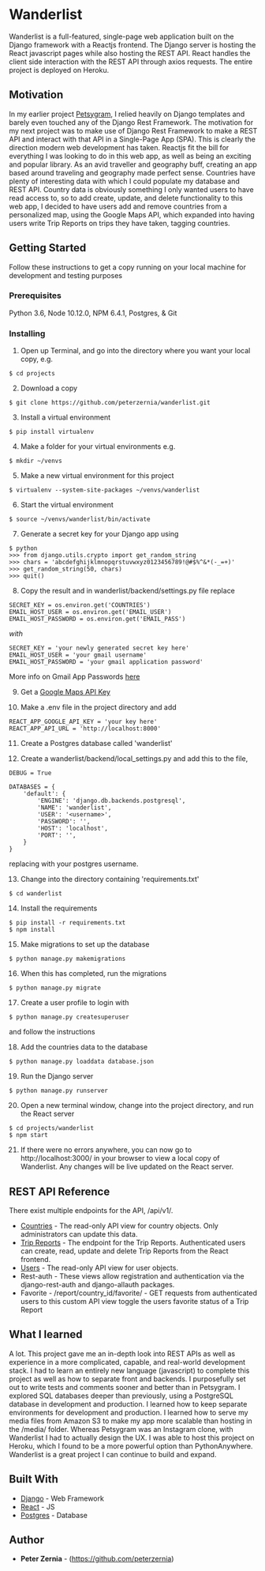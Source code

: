# Wanderlist

Wanderlist is a full-featured, single-page web application built on the Django
framework with a Reactjs frontend. The Django server is hosting the React
javascript pages while also hosting the REST API. React handles the client side
interaction with the REST API through axios requests. The entire project is
deployed on Heroku.



## Motivation

In my earlier project [Petsygram](https://github.com/peterzernia/petsygram), I relied heavily on Django templates
and barely even touched any of the Django Rest Framework. The motivation for my
next project was to make use of Django Rest Framework to make a REST API and
interact with that API in a Single-Page App (SPA). This is clearly the
direction modern web development has taken. Reactjs fit the bill for everything
I was looking to do in this web app, as well as being an exciting and popular
library. As an avid traveller and geography buff, creating an app based around
traveling and geography made perfect sense. Countries have plenty of interesting
data with which I could populate my database and REST API. Country data
is obviously something I only wanted users to have read access to, so
to add create, update, and delete functionality to this web app, I decided to
have users add and remove countries from a personalized map, using the Google
Maps API, which expanded into having users write Trip Reports on trips they have
taken, tagging countries.



## Getting Started

Follow these instructions to get a copy running on your local machine for
development and testing purposes


### Prerequisites

Python 3.6, Node 10.12.0, NPM 6.4.1, Postgres, & Git


### Installing

1. Open up Terminal, and go into the directory where you want your local copy,
e.g.
```
$ cd projects
```

2. Download a copy
```
$ git clone https://github.com/peterzernia/wanderlist.git
```

3. Install a virtual environment
```
$ pip install virtualenv
```

4. Make a folder for your virtual environments e.g.
```
$ mkdir ~/venvs
```

5. Make a new virtual environment for this project
```
$ virtualenv --system-site-packages ~/venvs/wanderlist
```

6. Start the virtual environment
```
$ source ~/venvs/wanderlist/bin/activate
```

7. Generate a secret key for your Django app using
```
$ python
>>> from django.utils.crypto import get_random_string
>>> chars = 'abcdefghijklmnopqrstuvwxyz0123456789!@#$%^&*(-_=+)'
>>> get_random_string(50, chars)
>>> quit()
```

8. Copy the result and in wanderlist/backend/settings.py file replace
```
SECRET_KEY = os.environ.get('COUNTRIES')
EMAIL_HOST_USER = os.environ.get('EMAIL_USER')
EMAIL_HOST_PASSWORD = os.environ.get('EMAIL_PASS')
```
  *with*
```
SECRET_KEY = 'your newly generated secret key here'
EMAIL_HOST_USER = 'your gmail username'
EMAIL_HOST_PASSWORD = 'your gmail application password'
```
More info on Gmail App Passwords [here](https://support.google.com/accounts/answer/185833?hl=en)

9. Get a [Google Maps API Key](https://developers.google.com/maps/documentation/javascript/get-api-key)

10. Make a .env file in the project directory and add
```
REACT_APP_GOOGLE_API_KEY = 'your key here'
REACT_APP_API_URL = 'http://localhost:8000'
```
11. Create a Postgres database called 'wanderlist'

12. Create a wanderlist/backend/local_settings.py and add this to the file,
```
DEBUG = True

DATABASES = {
    'default': {
        'ENGINE': 'django.db.backends.postgresql',
        'NAME': 'wanderlist',
        'USER': '<username>',
        'PASSWORD': '',
        'HOST': 'localhost',
        'PORT': '',
    }
}
```
  replacing <username> with your postgres username.

13. Change into the directory containing 'requirements.txt'
```
$ cd wanderlist
```

14. Install the requirements
```
$ pip install -r requirements.txt
$ npm install
```

15. Make migrations to set up the database
```
$ python manage.py makemigrations
```

16. When this has completed, run the migrations
```
$ python manage.py migrate
```

17. Create a user profile to login with
```
$ python manage.py createsuperuser
```
  and follow the instructions

18. Add the countries data to the database
```
$ python manage.py loaddata database.json
```

19. Run the Django server
```
$ python manage.py runserver
```

20. Open a new terminal window, change into the project directory, and run the
React server
```
$ cd projects/wanderlist
$ npm start
```

21. If there were no errors anywhere, you can now go to http://localhost:3000/
in your browser to view a local copy of Wanderlist. Any changes will be live
updated on the React server.



## REST API Reference

There exist multiple endpoints for the API, /api/v1/.
* [Countries](https://w4nderlist.herokuapp.com/api/v1/countries/) - The read-only API view for country objects. Only administrators can update this data.
* [Trip Reports](https://w4nderlist.herokuapp.com/api/v1/reports/) - The endpoint for the Trip Reports. Authenticated users can create, read, update and delete Trip Reports from the React frontend.
* [Users](https://w4nderlist.herokuapp.com/api/v1/reports/) - The read-only API view for user objects.
* Rest-auth - These views allow registration and authentication via the django-rest-auth and django-allauth packages.
* Favorite - /report/country_id/favorite/ - GET requests from authenticated users to this custom API view toggle the users favorite status of a Trip Report



## What I learned

A lot. This project gave me an in-depth look into REST APIs as well as
experience in a more complicated, capable, and real-world development stack. I
had to learn an entirely new language (javascript) to complete this project as
well as how to separate front and backends. I purposefully set out to write
tests and comments sooner and better than in Petsygram. I explored SQL
databases deeper than previously, using a PostgreSQL database in development
and production. I learned how to keep separate environments for development and
production. I learned how to serve my media files from Amazon S3 to make my app
more scalable than hosting in the /media/ folder. Whereas Petsygram was an
Instagram clone, with Wanderlist I had to actually design the UX. I was able to
host this project on Heroku, which I found to be a more powerful option than
PythonAnywhere. Wanderlist is a great project I can continue to build and
expand.



## Built With

* [Django](https://www.djangoproject.com/) - Web Framework
* [React](https://reactjs.org/) - JS
* [Postgres](https://www.postgresql.org/) - Database



## Author

* **Peter Zernia** - (https://github.com/peterzernia)
